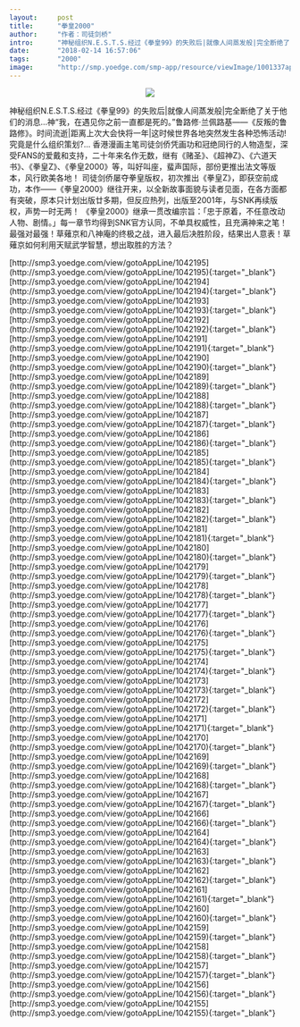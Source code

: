 ```yaml
---
layout:     post
title:      "拳皇2000"
author:     "作者：司徒剑桥"
intro:      "神秘组织N.E.S.T.S.经过《拳皇99》的失败后|就像人间蒸发般|完全断绝了关于他们的消息…神“我，在遇见你之前一直都是死的。”鲁路修·兰佩路基——《反叛的鲁路修》。时间流逝|距离上次大会快将一年|这时候世界各地突然发生各种恐怖活动!究竟是什么组织策划?... 香港漫画主笔司徒剑侨凭画功和冠绝同行的人物造型，深受FANS的爱戴和支持，二十年来名作无数，继有《赌圣》、《超神Z》、《六道天书》、《拳皇Z》、《拳皇2000》等，叫好叫座，蜚声国际，部份更推出法文等版本，风行欧美各地！ 司徒剑侨屡夺拳皇版权，初次推出《拳皇Z》，即获空前成功，本作——《拳皇2000》继往开来，以全新故事面貌与读者见面，在各方面都有突破，原本只计划出版廿多期，但反应热列，出版至2001年，与SNK再续版权，声势一时无两！ 《拳皇2000》继承一贯改编宗旨：「忠于原着，不任意改动人物、剧情。」每一章节均得到SNK官方认同，不单具权威性，且充满神来之笔！最强对最强！草薙京和八神庵的终极之战，进入最后决胜阶段，结果出人意表！草薙京如何利用天赋武学智慧，想出取胜的方法？"
date:       "2018-02-14 16:57:06"
tags:       "2000"
image:      "http://smp.yoedge.com/smp-app/resource/viewImage/1001337appline.png"
---
```

<div style="text-align: center">
<p><img src="http://smp.yoedge.com/smp-app/resource/viewImage/1001337appline.png"/></p>
</div>
<p class="post-meta">
<span>神秘组织N.E.S.T.S.经过《拳皇99》的失败后|就像人间蒸发般|完全断绝了关于他们的消息…神“我，在遇见你之前一直都是死的。”鲁路修·兰佩路基——《反叛的鲁路修》。时间流逝|距离上次大会快将一年|这时候世界各地突然发生各种恐怖活动!究竟是什么组织策划?... 香港漫画主笔司徒剑侨凭画功和冠绝同行的人物造型，深受FANS的爱戴和支持，二十年来名作无数，继有《赌圣》、《超神Z》、《六道天书》、《拳皇Z》、《拳皇2000》等，叫好叫座，蜚声国际，部份更推出法文等版本，风行欧美各地！ 司徒剑侨屡夺拳皇版权，初次推出《拳皇Z》，即获空前成功，本作——《拳皇2000》继往开来，以全新故事面貌与读者见面，在各方面都有突破，原本只计划出版廿多期，但反应热列，出版至2001年，与SNK再续版权，声势一时无两！ 《拳皇2000》继承一贯改编宗旨：「忠于原着，不任意改动人物、剧情。」每一章节均得到SNK官方认同，不单具权威性，且充满神来之笔！最强对最强！草薙京和八神庵的终极之战，进入最后决胜阶段，结果出人意表！草薙京如何利用天赋武学智慧，想出取胜的方法？</span>
</p>
[http://smp3.yoedge.com/view/gotoAppLine/1042195](http://smp3.yoedge.com/view/gotoAppLine/1042195){:target="_blank"}
[http://smp3.yoedge.com/view/gotoAppLine/1042194](http://smp3.yoedge.com/view/gotoAppLine/1042194){:target="_blank"}
[http://smp3.yoedge.com/view/gotoAppLine/1042193](http://smp3.yoedge.com/view/gotoAppLine/1042193){:target="_blank"}
[http://smp3.yoedge.com/view/gotoAppLine/1042192](http://smp3.yoedge.com/view/gotoAppLine/1042192){:target="_blank"}
[http://smp3.yoedge.com/view/gotoAppLine/1042191](http://smp3.yoedge.com/view/gotoAppLine/1042191){:target="_blank"}
[http://smp3.yoedge.com/view/gotoAppLine/1042190](http://smp3.yoedge.com/view/gotoAppLine/1042190){:target="_blank"}
[http://smp3.yoedge.com/view/gotoAppLine/1042189](http://smp3.yoedge.com/view/gotoAppLine/1042189){:target="_blank"}
[http://smp3.yoedge.com/view/gotoAppLine/1042188](http://smp3.yoedge.com/view/gotoAppLine/1042188){:target="_blank"}
[http://smp3.yoedge.com/view/gotoAppLine/1042187](http://smp3.yoedge.com/view/gotoAppLine/1042187){:target="_blank"}
[http://smp3.yoedge.com/view/gotoAppLine/1042186](http://smp3.yoedge.com/view/gotoAppLine/1042186){:target="_blank"}
[http://smp3.yoedge.com/view/gotoAppLine/1042185](http://smp3.yoedge.com/view/gotoAppLine/1042185){:target="_blank"}
[http://smp3.yoedge.com/view/gotoAppLine/1042184](http://smp3.yoedge.com/view/gotoAppLine/1042184){:target="_blank"}
[http://smp3.yoedge.com/view/gotoAppLine/1042183](http://smp3.yoedge.com/view/gotoAppLine/1042183){:target="_blank"}
[http://smp3.yoedge.com/view/gotoAppLine/1042182](http://smp3.yoedge.com/view/gotoAppLine/1042182){:target="_blank"}
[http://smp3.yoedge.com/view/gotoAppLine/1042181](http://smp3.yoedge.com/view/gotoAppLine/1042181){:target="_blank"}
[http://smp3.yoedge.com/view/gotoAppLine/1042180](http://smp3.yoedge.com/view/gotoAppLine/1042180){:target="_blank"}
[http://smp3.yoedge.com/view/gotoAppLine/1042179](http://smp3.yoedge.com/view/gotoAppLine/1042179){:target="_blank"}
[http://smp3.yoedge.com/view/gotoAppLine/1042178](http://smp3.yoedge.com/view/gotoAppLine/1042178){:target="_blank"}
[http://smp3.yoedge.com/view/gotoAppLine/1042177](http://smp3.yoedge.com/view/gotoAppLine/1042177){:target="_blank"}
[http://smp3.yoedge.com/view/gotoAppLine/1042176](http://smp3.yoedge.com/view/gotoAppLine/1042176){:target="_blank"}
[http://smp3.yoedge.com/view/gotoAppLine/1042175](http://smp3.yoedge.com/view/gotoAppLine/1042175){:target="_blank"}
[http://smp3.yoedge.com/view/gotoAppLine/1042174](http://smp3.yoedge.com/view/gotoAppLine/1042174){:target="_blank"}
[http://smp3.yoedge.com/view/gotoAppLine/1042173](http://smp3.yoedge.com/view/gotoAppLine/1042173){:target="_blank"}
[http://smp3.yoedge.com/view/gotoAppLine/1042172](http://smp3.yoedge.com/view/gotoAppLine/1042172){:target="_blank"}
[http://smp3.yoedge.com/view/gotoAppLine/1042171](http://smp3.yoedge.com/view/gotoAppLine/1042171){:target="_blank"}
[http://smp3.yoedge.com/view/gotoAppLine/1042170](http://smp3.yoedge.com/view/gotoAppLine/1042170){:target="_blank"}
[http://smp3.yoedge.com/view/gotoAppLine/1042169](http://smp3.yoedge.com/view/gotoAppLine/1042169){:target="_blank"}
[http://smp3.yoedge.com/view/gotoAppLine/1042168](http://smp3.yoedge.com/view/gotoAppLine/1042168){:target="_blank"}
[http://smp3.yoedge.com/view/gotoAppLine/1042167](http://smp3.yoedge.com/view/gotoAppLine/1042167){:target="_blank"}
[http://smp3.yoedge.com/view/gotoAppLine/1042166](http://smp3.yoedge.com/view/gotoAppLine/1042166){:target="_blank"}
[http://smp3.yoedge.com/view/gotoAppLine/1042164](http://smp3.yoedge.com/view/gotoAppLine/1042164){:target="_blank"}
[http://smp3.yoedge.com/view/gotoAppLine/1042163](http://smp3.yoedge.com/view/gotoAppLine/1042163){:target="_blank"}
[http://smp3.yoedge.com/view/gotoAppLine/1042162](http://smp3.yoedge.com/view/gotoAppLine/1042162){:target="_blank"}
[http://smp3.yoedge.com/view/gotoAppLine/1042161](http://smp3.yoedge.com/view/gotoAppLine/1042161){:target="_blank"}
[http://smp3.yoedge.com/view/gotoAppLine/1042160](http://smp3.yoedge.com/view/gotoAppLine/1042160){:target="_blank"}
[http://smp3.yoedge.com/view/gotoAppLine/1042159](http://smp3.yoedge.com/view/gotoAppLine/1042159){:target="_blank"}
[http://smp3.yoedge.com/view/gotoAppLine/1042158](http://smp3.yoedge.com/view/gotoAppLine/1042158){:target="_blank"}
[http://smp3.yoedge.com/view/gotoAppLine/1042157](http://smp3.yoedge.com/view/gotoAppLine/1042157){:target="_blank"}
[http://smp3.yoedge.com/view/gotoAppLine/1042156](http://smp3.yoedge.com/view/gotoAppLine/1042156){:target="_blank"}
[http://smp3.yoedge.com/view/gotoAppLine/1042155](http://smp3.yoedge.com/view/gotoAppLine/1042155){:target="_blank"}


